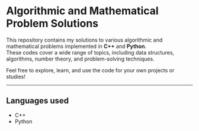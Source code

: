 # Algorithmic and Mathematical Problem Solutions

This repository contains my solutions to various algorithmic and mathematical problems implemented in **C++** and **Python**.  
These codes cover a wide range of topics, including data structures, algorithms, number theory, and problem-solving techniques.

Feel free to explore, learn, and use the code for your own projects or studies!

---

## Languages used

- C++
- Python
